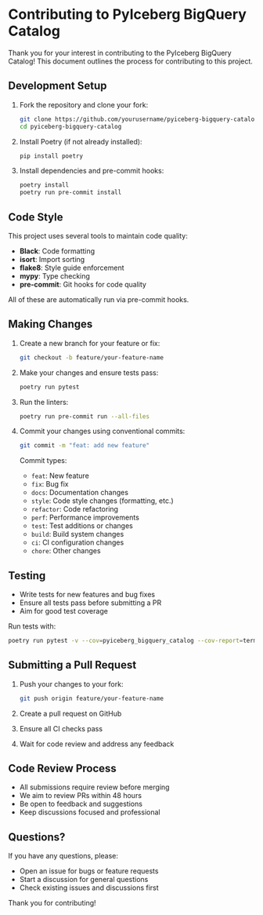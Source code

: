 # Contributing to PyIceberg BigQuery Catalog

Thank you for your interest in contributing to the PyIceberg BigQuery Catalog! This document outlines the process for contributing to this project.

## Development Setup

1. Fork the repository and clone your fork:
   ```bash
   git clone https://github.com/yourusername/pyiceberg-bigquery-catalog.git
   cd pyiceberg-bigquery-catalog
   ```

2. Install Poetry (if not already installed):
   ```bash
   pip install poetry
   ```

3. Install dependencies and pre-commit hooks:
   ```bash
   poetry install
   poetry run pre-commit install
   ```

## Code Style

This project uses several tools to maintain code quality:

- **Black**: Code formatting
- **isort**: Import sorting
- **flake8**: Style guide enforcement
- **mypy**: Type checking
- **pre-commit**: Git hooks for code quality

All of these are automatically run via pre-commit hooks.

## Making Changes

1. Create a new branch for your feature or fix:
   ```bash
   git checkout -b feature/your-feature-name
   ```

2. Make your changes and ensure tests pass:
   ```bash
   poetry run pytest
   ```

3. Run the linters:
   ```bash
   poetry run pre-commit run --all-files
   ```

4. Commit your changes using conventional commits:
   ```bash
   git commit -m "feat: add new feature"
   ```

   Commit types:
   - `feat`: New feature
   - `fix`: Bug fix
   - `docs`: Documentation changes
   - `style`: Code style changes (formatting, etc.)
   - `refactor`: Code refactoring
   - `perf`: Performance improvements
   - `test`: Test additions or changes
   - `build`: Build system changes
   - `ci`: CI configuration changes
   - `chore`: Other changes

## Testing

- Write tests for new features and bug fixes
- Ensure all tests pass before submitting a PR
- Aim for good test coverage

Run tests with:
```bash
poetry run pytest -v --cov=pyiceberg_bigquery_catalog --cov-report=term-missing
```

## Submitting a Pull Request

1. Push your changes to your fork:
   ```bash
   git push origin feature/your-feature-name
   ```

2. Create a pull request on GitHub

3. Ensure all CI checks pass

4. Wait for code review and address any feedback

## Code Review Process

- All submissions require review before merging
- We aim to review PRs within 48 hours
- Be open to feedback and suggestions
- Keep discussions focused and professional

## Questions?

If you have any questions, please:
- Open an issue for bugs or feature requests
- Start a discussion for general questions
- Check existing issues and discussions first

Thank you for contributing!